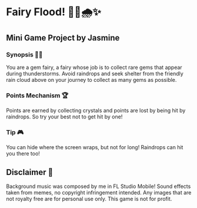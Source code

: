 # Fairy Flood! 🧚‍♀️🌧️✨
## Mini Game Project by Jasmine

### Synopsis 🧚‍♀️
You are a gem fairy, a fairy whose job is to collect rare gems that appear during
thunderstorms. Avoid raindrops and seek shelter from the friendly rain cloud above on your
journey to collect as many gems as possible.

### Points Mechanism 🏆
Points are earned by collecting crystals and points are lost by being hit
by raindrops. So try your best not to get hit by one!

### Tip 🎮
You can hide where the screen wraps, but not for long! Raindrops can hit you there
too!

## Disclaimer 🎵
Background music was composed by me in FL Studio Mobile! Sound effects taken from memes, no copyright infringement intended. Any images that are not royalty free are for personal use only. This game is not for profit.
